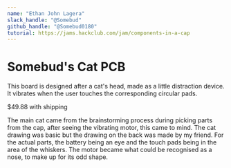 ```yaml
---
name: "Ethan John Lagera"
slack_handle: "@Somebud"
github_handle: "@Somebud0180"
tutorial: https://jams.hackclub.com/jam/components-in-a-cap
---
```


# Somebud's Cat PCB

<!-- Describe your board in 2-3 sentences. What are you making? What will it do? -->
This board is designed after a cat's head, made as a little distraction device. It vibrates when the user touches the corresponding circular pads.

<!-- How much is it going to cost? -->
$49.88 with shipping

<!-- Tell us a little bit about your design process. What were some challenges? What helped? ***Totally optional*** -->
The main cat came from the brainstorming process during picking parts from the cap, after seeing the vibrating motor, this came to mind. The cat drawing was basic but the drawing on the back was made by my friend. For the actual parts, the battery being an eye and the touch pads being in the area of the whiskers. The motor became what could be recognised as a nose, to make up for its odd shape.
